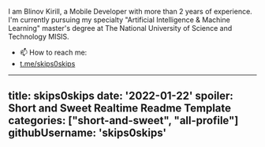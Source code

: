 
I am Blinov Kirill, a Mobile Developer with more than 2 years of experience.  I'm currently pursuing my specialty "Artificial Intelligence & Machine Learning" master's degree at The National University of Science and Technology MISIS.

- 📫 How to reach me: 
- [t.me/skips0skips](https://t.me/skips0skips)

---
title: skips0skips
date: '2022-01-22'
spoiler: Short and Sweet Realtime Readme Template
categories: ["short-and-sweet", "all-profile"]
githubUsername: 'skips0skips'
---



